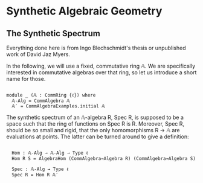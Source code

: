 Synthetic Algebraic Geometry
============================

The Synthetic Spectrum
----------------------

Everything done here is from Ingo Blechschmidt's thesis or unpublished work of David Jaz Myers.


<!--
```
{-# OPTIONS --cubical --no-import-sorts --safe #-}
module Cubical.AlgebraicGeometry.Spec where

open import Cubical.Foundations.Prelude

open import Cubical.Algebra.CommRing
open import Cubical.Algebra.CommAlgebra
open import Cubical.Algebra.CommAlgebra.Examples
open import Cubical.Algebra.Algebra

private
  variable
    ℓ : Level

```
-->

In the following, we will use a fixed, commutative ring 𝔸.
We are specifically interested in commutative algebras over that ring, so let us introduce a short name for those.

```

module _ (𝔸 : CommRing {ℓ}) where
  𝔸-Alg = CommAlgebra 𝔸
  𝔸′ = CommAlgebraExamples.initial 𝔸

```

The synthetic spectrum of an 𝔸-algebra R, Spec R, is supposed to be a space such that
the ring of functions on Spec R is R. Moreover, Spec R, should be so small and rigid,
that the only homomorphisms R → 𝔸 are evaluations at points.
The latter can be turned around to give a definition:

```

  Hom : 𝔸-Alg → 𝔸-Alg → Type ℓ
  Hom R S = AlgebraHom (CommAlgebra→Algebra R) (CommAlgebra→Algebra S)

  Spec : 𝔸-Alg → Type ℓ
  Spec R = Hom R 𝔸′

```

